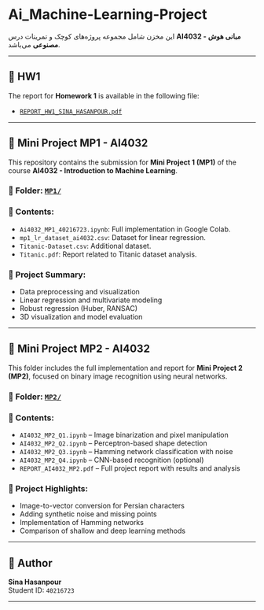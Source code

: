 # Ai_Machine-Learning-Project

این مخزن شامل مجموعه پروژه‌های کوچک و تمرینات درس **AI4032 - مبانی هوش مصنوعی** می‌باشد.

---

## 📄 HW1

The report for **Homework 1** is available in the following file:

- [`REPORT_HW1_SINA_HASANPOUR.pdf`](./HW1/REPORT_HW1_SINA_HASANPOUR.pdf)

---

## 🧩 Mini Project MP1 - AI4032

This repository contains the submission for **Mini Project 1 (MP1)** of the course **AI4032 - Introduction to Machine Learning**.

### 📁 Folder: [`MP1/`](./MP1)

### 📄 Contents:
- `Ai4032_MP1_40216723.ipynb`: Full implementation in Google Colab.
- `mp1_lr_dataset_ai4032.csv`: Dataset for linear regression.
- `Titanic-Dataset.csv`: Additional dataset.
- `Titanic.pdf`: Report related to Titanic dataset analysis.

### 🧠 Project Summary:
- Data preprocessing and visualization
- Linear regression and multivariate modeling
- Robust regression (Huber, RANSAC)
- 3D visualization and model evaluation

---

## 🤖 Mini Project MP2 - AI4032

This folder includes the full implementation and report for **Mini Project 2 (MP2)**, focused on binary image recognition using neural networks.

### 📁 Folder: [`MP2/`](./MP2)

### 📄 Contents:
- `AI4032_MP2_Q1.ipynb` – Image binarization and pixel manipulation
- `AI4032_MP2_Q2.ipynb` – Perceptron-based shape detection
- `AI4032_MP2_Q3.ipynb` – Hamming network classification with noise
- `AI4032_MP2_Q4.ipynb` – CNN-based recognition (optional)
- `REPORT_AI4032_MP2.pdf` – Full project report with results and analysis

### 🧠 Project Highlights:
- Image-to-vector conversion for Persian characters
- Adding synthetic noise and missing points
- Implementation of Hamming networks
- Comparison of shallow and deep learning methods

---

## 👤 Author
**Sina Hasanpour**  
Student ID: `40216723`

---
